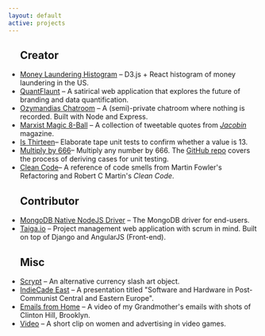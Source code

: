 ```yaml
---
layout: default
active: projects
---
```

<div class="page-section short" id="about" name="about">
    <div class="container">
        <div class="row">
            <div class="col-md-12 col-lg-12">
               <ul>
                <h2>Creator</h2>
                <li class="projects"><a class="link" href='http://jamesanaipakos.com/money-laundering-chart/'>Money Laundering Histogram</a> – D3.js + React histogram of money laundering in the US.</li>
                <li class="projects"><a class="link" href='/quantflaunt'>QuantFlaunt</a> – A satirical web application that explores the future of branding and data quantification.</li>
                <li class="projects"><a class="link"  href='http://secretchat.herokuapp.com/'>Ozymandias Chatroom</a> – A (semi)-private chatroom where nothing is recorded. Built with Node and Express.</li>
                <li class="projects"><a class="link" href='http://jamesanaipakos.com/Marx-Magic-8-ball'>Marxist Magic 8-Ball</a> – A collection of tweetable quotes from <a href="https:jacobinmag.com" class="link"><em>Jacobin</em></a> magazine.</li>
                <li class="projects"><a class="link"  href='https://github.com/janaipakos/is-thirteen'>Is Thirteen</a>– Elaborate tape unit tests to confirm whether a value is 13.</li>
                <li class="projects"><a class="link" href='multiply-by-666/'>Multiply by 666</a>– Multiply any number by 666. The <a class="link" href="https://github.com/janaipakos/multiply-by-666">GitHub repo</a> covers the process of deriving cases for unit testing.</li>
                <li class="projects"><a class="link"  href='https://github.com/janaipakos/Clean-Code-Smells-and-Heuristics'>Clean Code</a>– A reference of code smells from Martin Fowler's Refactoring and Robert C Martin's <em>Clean Code</em>.</li>
                <h2>Contributor</h2>
                <li class="projects"><a class="link" href="https://github.com/mongodb/node-mongodb-native" alt="MongoDB">MongoDB Native NodeJS Driver</a> – The MongoDB driver for end-users.</li>
                <li class="projects"><a class="link" href="http://taiga.io" alt="Taiga">Taiga.io</a> – Project management web application with scrum in mind. Built on top of Django and AngularJS (Front-end).</li>
                <h2>Misc</h2>
                <li class="projects"><a class="link" href='http://csalateral.org/issue3/ecologies/boluk'>Scrypt</a> – An alternative currency slash art object.</li>
                <li class="projects"><a class="link"  href='http://sched.co/2AhK'>IndieCade East</a> – A presentation titled "Software and Hardware in Post-Communist Central and Eastern Europe".</li>
                <li class="projects"><a class="link"  title="Letters YouTube" href='https://www.youtube.com/watch?v=AOa1aX8Ehek'>Emails from Home</a> – A video of my Grandmother's emails with shots of Clinton Hill, Brooklyn.</li>
                <li class="projects"><a class="link"  href="https://www.youtube.com/watch?v=u0J6l82ipT0" title="Fiction YouTube" >Video</a> – A short clip on women and advertising in video games.</li>
               </ul>
            </div>
        </div>
    </div>
</div>
